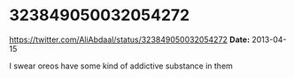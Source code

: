 # 323849050032054272
https://twitter.com/AliAbdaal/status/323849050032054272
**Date:** 2013-04-15

I swear oreos have some kind of addictive substance in them

